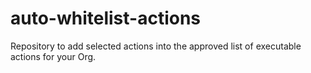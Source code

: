 # auto-whitelist-actions
Repository to add selected actions into the approved list of executable actions for your Org.
